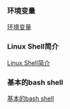 ### 环境变量
[环境变量](https://github.com/ningbaoqi/Linux/blob/master/README-path.md)
### Linux Shell简介
[Linux Shell简介](https://github.com/ningbaoqi/Linux/blob/master/README-profile.md)
### 基本的bash shell
[基本的bash shell](https://github.com/ningbaoqi/Linux/blob/master/README-base.md)
